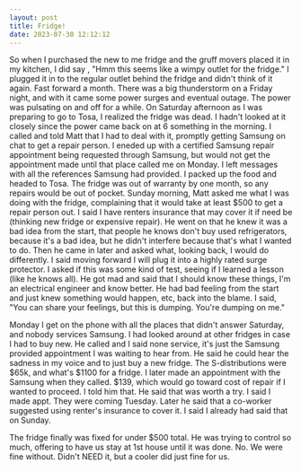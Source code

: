```yaml
---
layout: post
title: Fridge!
date: 2023-07-30 12:12:12
---
```


So when I purchased the new to me fridge and the gruff movers placed it in my kitchen, I did say , "Hmm this seems like a wimpy outlet for the fridge." I plugged it in to the regular outlet behind the fridge and didn't think of it again. Fast forward a month. There was a big thunderstorm on a Friday night, and with it came some power surges and eventual outage. The power was pulsating on and off for a while. On Saturday afternoon as I was preparing to go to Tosa, I realized the fridge was dead. I hadn't looked at it closely since the power came back on at 6 something in the morning. I called and told Matt that I had to deal with it, promptly getting Samsung on chat to get a repair person. I eneded up with a certified Samsung repair appointment being requested through Samsung, but would not get the appointment made until that place called me on Monday. I left messages with all the references Samsung had provided. I packed up the food and headed to Tosa. The fridge was out of warranty by one month, so any repairs would be out of pocket.
Sunday morning, Matt asked me what I was doing with the fridge, complaining that it would take at least $500 to get a repair person out. I said I have renters insurance that may cover it if need be (thinking new fridge or expensive repair). He went on that he knew it was a bad idea from the start, that people he knows don't buy used refrigerators, because it's a bad idea, but he didn't interfere because that's what I wanted to do.
Then he came in later and asked what, looking back, I would do differently. I said moving forward I will plug it into a highly rated surge protector. I asked if this was some kind of test, seeing if I learned a lesson (like he knows all). He got mad and said that I should know these things, I'm an electrical engineer and know better. He had bad feeling from the start and just knew something would happen, etc, back into the blame. I said, "You can share your feelings, but this is dumping. You're dumping on me."

Monday I get on the phone with all the places that didn't answer Saturday, and nobody services Samsung. I had looked around at other fridges in case I had to buy new.
He called and I said none service, it's just the Samsung provided appointment I was waiting to hear from. He said he could hear the sadness in my voice and to just buy a new fridge. The S-distributions were $65k, and what's $1100 for a fridge.
I later made an appointment with the Samsung when they called. $139, which would go toward cost of repair if I wanted to proceed. I told him that. He said that was worth a try. I said I made appt. They were coming Tuesday. Later he said that a co-worker suggested using renter's insurance to cover it. I said I already had said that on Sunday.

The fridge finally was fixed for under $500 total. He was trying to control so much, offering to have us stay at 1st house until it was done. No. We were fine without. Didn't NEED it, but a cooler did just fine for us.
